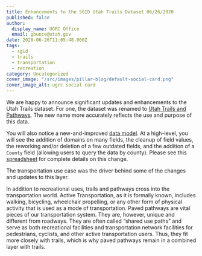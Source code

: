 ```yaml
---
title: Enhancements to the SGID Utah Trails Dataset 06/26/2020
published: false
author:
  display_name: UGRC Office
  email: gbunce@utah.gov
date: 2020-06-26T11:05:48.000Z
tags:
  - sgid
  - trails
  - transportation
  - recreation
category: Uncategorized
cover_image: "/src/images/pillar-blog/default-social-card.png"
cover_image_alt: ugrc social card
---
```


We are happy to announce significant updates and enhancements to the Utah Trails dataset. For one, the dataset was renamed to [Utah Trails and Pathways](/products/sgid/recreation/trails-pathways). The new name more accurately reflects the use and purpose of this data.

You will also notice a new-and-improved [data model](https://docs.google.com/spreadsheets/d/1ArawJ_8LLmbPWSQjG6YmovcjBnc0S9Md0gviBJudu78/edit?usp=sharing). At a high-level, you will see the addition of domains on many fields, the cleanup of field values, the reworking and/or deletion of a few outdated fields, and the addition of a `County` field (allowing users to query the data by county). Please see this [spreadsheet](https://docs.google.com/spreadsheets/d/1fmyScHReP-j31tfZJHLLwKltlPDoYTEBV0E7-fHY04w/edit?usp=sharing) for complete details on this change.

The transportation use case was the driver behind some of the changes and updates to this layer.

In addition to recreational uses, trails and pathways cross into the transportation world. Active Transportation, as it is formally known, includes walking, bicycling, wheelchair propelling, or any other form of physical activity that is used as a mode of transportation. Paved pathways are vital pieces of our transportation system. They are, however, unique and different from roadways. They are often called “shared use paths” and serve as both recreational facilities and transportation network facilities for pedestrians, cyclists, and other active transportation users. Thus, they fit more closely with trails, which is why paved pathways remain in a combined layer with trails.
